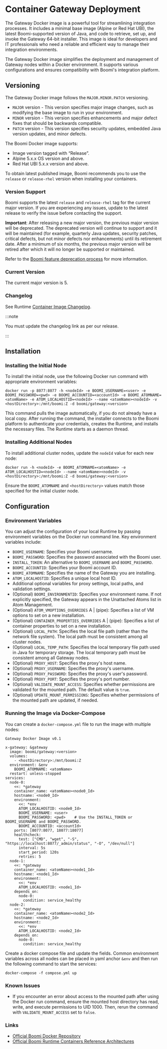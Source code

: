 # Container Gateway Deployment

<head>
  <meta name="guidename" content="API Management"/>
  <meta name="context" content="GUID-41ba44ca-741d-4835-b59e-f79d2921c9a1"/>
</head>

The Gateway Docker image is a powerful tool for streamlining integration processes. It includes a minimal base image (Alpine or Red Hat UBI), the latest Boomi-supported version of Java, and code to retrieve, set up, and invoke the Gateway 64-bit installer. This image is ideal for developers and IT professionals who need a reliable and efficient way to manage their integration environments.

The Gateway Docker image simplifies the deployment and management of Gateway nodes within a Docker environment. It supports various configurations and ensures compatibility with Boomi's integration platform.

## Versioning
The Gateway Docker image follows the `MAJOR.MINOR.PATCH` versioning.
- `MAJOR` version - This version specifies major image changes, such as modifying the base image to run in your environment. 
- `MINOR` version - This version specifies enhancements and major defect fixes that should be backwards compatible. 
- `PATCH` version - This version specifies security updates, embedded Java version updates, and minor defects.

The Boomi Docker image supports:
- Image version tagged with “Release”.
- Alpine 5.x.x OS version and above.
- Red Hat UBI 5.x.x version and above.

To obtain latest published image, Boomi recommends you to use the `release` or `release-rhel` version when installing your containers.

### Version Support
Boomi supports the latest `release` and `release-rhel` tag for the current major version. If you are experiencing any issues, update to the latest release to verify the issue before contacting the support.

**Important**: After releasing a new major version, the previous major version will be deprecated. The deprecated version will continue to support and it will be maintained (for example, quarterly Java updates, security patches, critical defects, but not minor defects nor enhancements) until its retirement date. After a minimum of six months, the previous major version will be retired after which it will no longer be supported or maintained.

Refer to the [Boomi feature deprecation process](https://help.boomi.com/docs/Atomsphere/Platform/atm-Boomi_feature_deprecation_process_policy_e4547744-664f-4539-bd23-b91676bcbd8a) for more information.

### Current Version
   The current major version is 5.

### Changelog
See Runtime [Container Image Changelog](./api-docker_changelog.md).

:::note

You must update the changelog link as per our release.

:::

## Installation
### Installing the Initial Node
To install the initial node, use the following Docker run command with appropriate environment variables:

```
docker run -p 8077:8077 -h <nodeId> -e BOOMI_USERNAME=<user> -e BOOMI_PASSWORD=<pwd> -e BOOMI_ACCOUNTID=<accountId> -e BOOMI_ATOMNAME=<atomName> -e ATOM_LOCALHOSTID=<nodeId> --name <atomName><nodeId> -v <hostDirectory>:/mnt/boomi:Z -d boomi/gateway:<version>
```

This command pulls the image automatically, if you do not already have a local copy. After running the command, the installer connects to the Boomi platform to authenticate your credentials, creates the Runtime, and installs the necessary files. The Runtime starts as a daemon thread.

### Installing Additional Nodes
To install additional cluster nodes, update the `nodeId` value for each new node:

```
docker run -h <nodeId> -e BOOMI_ATOMNAME=<atomName> -e ATOM_LOCALHOSTID=<nodeId> --name <atomName><nodeId> -v <hostDirectory>:/mnt/boomi:Z -d boomi/gateway:<version>
```

Ensure the `BOOMI_ATOMNAME` and `<hostDirectory>` values match those specified for the initial cluster node.

## Configuration
### Environment Variables
You can adjust the configuration of your local Runtime by passing environment variables on the Docker run command line. Key environment variables include:
- `BOOMI_USERNAME`: Specifies your Boomi username.
- `BOOMI_PASSWORD`: Specifies the password associated with the Boomi user.
- `INSTALL_TOKEN`: An alternative to `BOOMI_USERNAME` and `BOOMI_PASSWORD`.
- `BOOMI_ACCOUNTID`: Specifies your Boomi account ID.
- `BOOMI_ATOMNAME`: Specifies the name of the Gateway you are installing.
- `ATOM_LOCALHOSTID`: Specifies a unique local host ID.
- Additional optional variables for proxy settings, local paths, and validation settings.
- (Optional) `BOOMI_ENVIRONMENTID`: Specifies your environment name. If not explicitly specified, the Gateway appears in the Unattached Atoms list in Atom Management.
- (Optional) `ATOM_VMOPTIONS_OVERRIDES` A | (pipe): Specifies a list of VM options to set on a new installation.
- (Optional) `CONTAINER_PROPERTIES_OVERRIDES` A | (pipe): Specifies a list of container properties to set on a new installation.
- (Optional) `LOCAL_PATH`: Specifies the local file path (rather than the network file system). The local path must be consistent among all cluster nodes.
- (Optional) `LOCAL_TEMP_PATH`: Specifies the local temporary file path used in Java for temporary storage. The local temporary path must be consistent among all Gateway nodes.
- (Optional) `PROXY_HOST`: Specifies the proxy's host name.
- (Optional) `PROXY_USERNAME`: Specifies the proxy's username.
- (Optional) `PROXY_PASSWORD`: Specifies the proxy's user's password.
- (Optional) `PROXY_PORT`: Specifies the proxy's port number.
- (Optional) `VALIDATE_MOUNT_ACCESS`: Specifies whether permissions are validated for the mounted path. The default value is `true`.
- (Optional) `UPDATE_MOUNT_PERMISSIONS`: Specifies whether permissions of the mounted path are updated, if needed. 

### Running the Image via Docker-Compose
You can create a `docker-compose.yml` file to run the image with multiple nodes:

```
Gateway Docker Image v0.1

x-gateway: &gateway
  image: boomi/gateway:<version>
  volumes:
    - <hostDirectory>:/mnt/boomi:Z
  environment: &env
    BOOMI_ATOMNAME: <atomName>
  restart: unless-stopped
services:
  node-0:
    <<: *gateway
    container_name: <atomName><node0_Id>
    hostname: <node0_Id>
    environment:
      <<: *env
      ATOM_LOCALHOSTID: <node0_Id>
      BOOMI_USERNAME: <user>
      BOOMI_PASSWORD: <pwd>    # Use the INSTALL_TOKEN or BOOMI_USERNAME and BOOMI_PASSWORD.
      BOOMI_ACCOUNTID: <accountId>
    ports: [8077:8077, 18077:18077]
    healthcheck:
      test: ["CMD", "wget", "-S", "https://localhost:8077/_admin/status", "-O", "/dev/null"]
      interval: 5s
      start_period: 120s
      retries: 5
  node-1:
    <<: *gateway
    container_name: <atomName><node1_Id>
    hostname: <node1_Id>
    environment:
      <<: *env
      ATOM_LOCALHOSTID: <node1_Id>
    depends_on:
      node-0:
        condition: service_healthy
  node-2:
    <<: *gateway
    container_name: <atomName><node2_Id>
    hostname: <node2_Id>
    environment:
      <<: *env
      ATOM_LOCALHOSTID: <node2_Id>
    depends_on:
      node-0:
        condition: service_healthy
```

Create a docker compose file and update the fields. Common environment variables across all nodes can be placed in yaml anchor `&env` and then run the following command to start the services:

`docker-compose -f compose.yml up`

### Known Issues
- If you encounter an error about access to the mounted path after using the Docker run command, ensure the mounted host directory has read, write, and execute permissions to UID 1000. Then, rerun the command with `VALIDATE_MOUNT_ACCESS` set to `false`.

### Links
- [Official Boomi Docker Repository](https://bitbucket.org/officialboomi/docker-images/src/main/)
- [Official Boomi Runtime Containers Reference Architectures](https://bitbucket.org/officialboomi/runtime-containers/src/master/)


